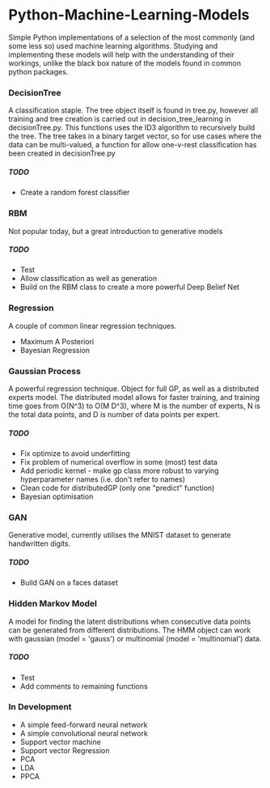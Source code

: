 # Python-Machine-Learning-Models
Simple Python implementations of a selection of the most commonly (and some less so) used machine learning algorithms. Studying and implementing these models will help with the understanding of their workings, unlike the black box nature of the models found in common python packages.

### DecisionTree
A classification staple. The tree object itself is found in tree.py, however all training and tree creation is carried out in decision_tree_learning in decisionTree.py. This functions uses the ID3 algorithm to recursively build the tree.
The tree takes in a binary target vector, so for use cases where the data can be multi-valued, a function for allow one-v-rest classification has been created in decisionTree.py
##### TODO
* Create a random forest classifier

### RBM
Not popular today, but a great introduction to generative models
##### TODO
* Test
* Allow classification as well as generation
* Build on the RBM class to create a more powerful Deep Belief Net

### Regression
A couple of common linear regression techniques.
* Maximum A Posteriori
* Bayesian Regression

### Gaussian Process
A powerful regression technique. Object for full GP, as well as a distributed experts model. The distributed model allows for faster training, and training time goes from O(N^3) to O(M D^3), where M is the number of experts, N is the total data points, and D is number of data points per expert.
##### TODO
* Fix optimize to avoid underfitting
* Fix problem of numerical overflow in some (most) test data
* Add periodic kernel - make gp class more robust to varying hyperparameter names (i.e. don't refer to names)
* Clean code for distributedGP (only one "predict" function)
* Bayesian optimisation

### GAN
Generative model, currently utilises the MNIST dataset to generate handwritten digits.
##### TODO
* Build GAN on a faces dataset

### Hidden Markov Model
A model for finding the latent distributions when consecutive data points can be generated from different distributions.
The HMM object can work with gaussian (model = 'gauss') or multinomial (model = 'multinomial') data.
##### TODO
* Test
* Add comments to remaining functions


### In Development

* A simple feed-forward neural network
* A simple convolutional neural network
* Support vector machine
* Support vector Regression
* PCA
* LDA
* PPCA
